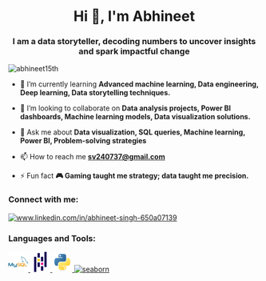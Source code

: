 <h1 align="center">Hi 👋, I'm Abhineet</h1>
<h3 align="center">I am a data storyteller, decoding numbers to uncover insights and spark impactful change</h3>

<p align="left"> <img src="https://komarev.com/ghpvc/?username=abhineet15th&label=Profile%20views&color=0e75b6&style=flat" alt="abhineet15th" /> </p>

- 🌱 I’m currently learning **Advanced machine learning, Data engineering, Deep learning, Data storytelling techniques.**

- 👯 I’m looking to collaborate on **Data analysis projects, Power BI dashboards, Machine learning models, Data visualization solutions.**

- 💬 Ask me about **Data visualization, SQL queries, Machine learning, Power BI, Problem-solving strategies**

- 📫 How to reach me **sv240737@gmail.com**

- ⚡ Fun fact **🎮 Gaming taught me strategy; data taught me precision.**

<h3 align="left">Connect with me:</h3>
<p align="left">
<a href="https://linkedin.com/in/www.linkedin.com/in/abhineet-singh-650a07139" target="blank"><img align="center" src="https://raw.githubusercontent.com/rahuldkjain/github-profile-readme-generator/master/src/images/icons/Social/linked-in-alt.svg" alt="www.linkedin.com/in/abhineet-singh-650a07139" height="30" width="40" /></a>
</p>

<h3 align="left">Languages and Tools:</h3>
<p align="left"> <a href="https://www.mysql.com/" target="_blank" rel="noreferrer"> <img src="https://raw.githubusercontent.com/devicons/devicon/master/icons/mysql/mysql-original-wordmark.svg" alt="mysql" width="40" height="40"/> </a> <a href="https://pandas.pydata.org/" target="_blank" rel="noreferrer"> <img src="https://raw.githubusercontent.com/devicons/devicon/2ae2a900d2f041da66e950e4d48052658d850630/icons/pandas/pandas-original.svg" alt="pandas" width="40" height="40"/> </a> <a href="https://www.python.org" target="_blank" rel="noreferrer"> <img src="https://raw.githubusercontent.com/devicons/devicon/master/icons/python/python-original.svg" alt="python" width="40" height="40"/> </a> <a href="https://seaborn.pydata.org/" target="_blank" rel="noreferrer"> <img src="https://seaborn.pydata.org/_images/logo-mark-lightbg.svg" alt="seaborn" width="40" height="40"/> </a> </p>

